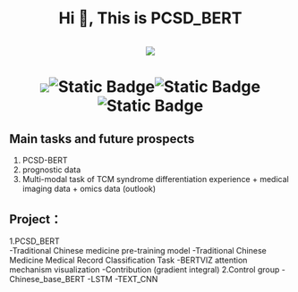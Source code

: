 <h1 align="center">Hi 👋, This is PCSD_BERT<br><br> <img src="https://komarev.com/ghpvc/?username=wangzaimieyoutou&style=for-the-badge">
  <h1 align="center"><image src="https://img.shields.io/badge/modle-PCSD_BERT-blue"><img alt="Static Badge" src="https://img.shields.io/badge/jupyter-blue?logoColor=%E9%BB%84%E8%89%B2"><img alt="Static Badge" src="https://img.shields.io/badge/python==3.12-blue?logoColor=%E9%BB%84%E8%89%B2"><img alt="Static Badge" src="https://img.shields.io/badge/transformers%3D%3D4.5-blue?logoColor=%E9%BB%84%E8%89%B2">
</h1>
    
## Main tasks and future prospects
1. PCSD-BERT
2. prognostic data
3. Multi-modal task of TCM syndrome differentiation experience + medical imaging data + omics data (outlook)

## Project：

1.PCSD_BERT   
  -Traditional Chinese medicine pre-training model
  -Traditional Chinese Medicine Medical Record Classification Task
   -BERTVIZ attention mechanism visualization
   -Contribution (gradient integral)
2.Control group
  -Chinese_base_BERT
  -LSTM
  -TEXT_CNN

